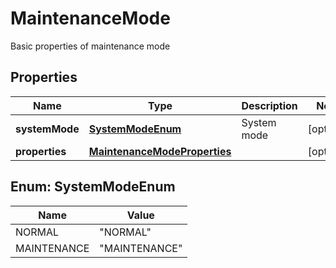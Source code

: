 

# MaintenanceMode

Basic properties of maintenance mode
## Properties

Name | Type | Description | Notes
------------ | ------------- | ------------- | -------------
**systemMode** | [**SystemModeEnum**](#SystemModeEnum) | System mode |  [optional]
**properties** | [**MaintenanceModeProperties**](MaintenanceModeProperties.md) |  |  [optional]



## Enum: SystemModeEnum

Name | Value
---- | -----
NORMAL | &quot;NORMAL&quot;
MAINTENANCE | &quot;MAINTENANCE&quot;



